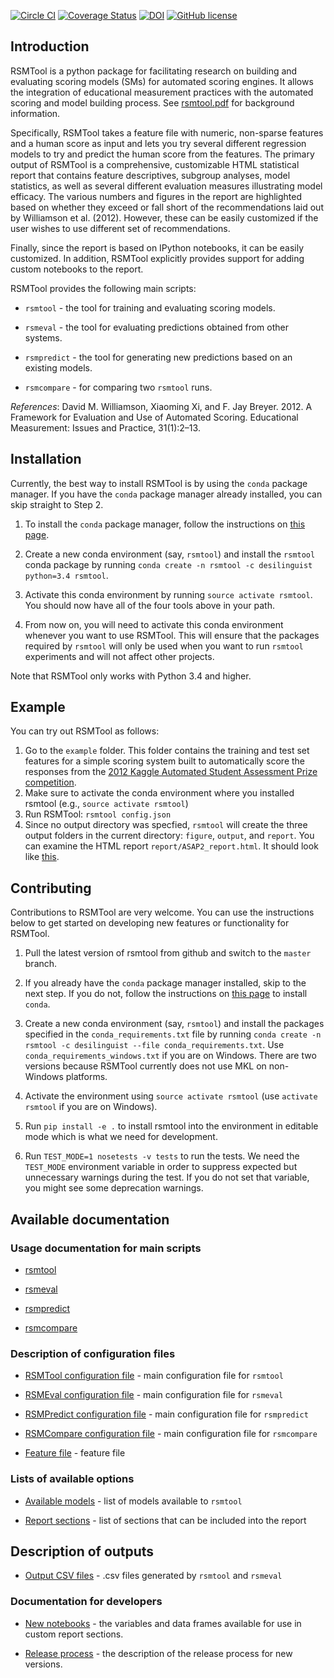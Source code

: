 [![Circle CI](https://circleci.com/gh/EducationalTestingService/rsmtool/tree/master.svg?style=shield)](https://circleci.com/gh/EducationalTestingService/rsmtool/tree/master)
[![Coverage Status](https://coveralls.io/repos/github/EducationalTestingService/rsmtool/badge.svg?branch=feature%2Fadd-test-coverage)](https://coveralls.io/github/EducationalTestingService/rsmtool?branch=feature%2Fadd-test-coverage)
[![DOI](https://zenodo.org/badge/22127/EducationalTestingService/rsmtool.svg)](https://zenodo.org/badge/latestdoi/22127/EducationalTestingService/rsmtool)
[![GitHub license](https://img.shields.io/badge/license-Apache%202-blue.svg)](https://raw.githubusercontent.com/EducationalTestingService/rsmtool/master/LICENSE)

## Introduction

RSMTool is a python package for facilitating research on building and evaluating scoring models (SMs) for automated scoring engines. It allows the integration of educational measurement practices with the automated scoring and model building process. See [rsmtool.pdf](doc/rsmtool.pdf) for background information. 

Specifically, RSMTool takes a feature file with numeric, non-sparse features and a human score as input and lets you try several different regression models to try and predict the human score from the features. The primary output of RSMTool is a comprehensive, customizable HTML statistical report that contains feature descriptives, subgroup analyses, model statistics, as well as several different evaluation measures illustrating model efficacy. The various numbers and figures in the report are highlighted based on whether they exceed or fall short of the recommendations laid out by Williamson et al. (2012). However, these can be easily customized if the user wishes to use different set of recommendations.

Finally, since the report is based on IPython notebooks, it can be easily customized. In addition, RSMTool explicitly provides support for adding custom notebooks to the report. 


RSMTool provides the following main scripts:

* `rsmtool` - the tool for training and evaluating scoring models. 

* `rsmeval` - the tool for evaluating predictions obtained from other systems. 

* `rsmpredict` - the tool for generating new predictions based on an existing models. 

* `rsmcompare` -  for comparing two `rsmtool` runs.


*References*:
David M. Williamson, Xiaoming Xi, and F. Jay Breyer. 2012. A Framework for Evaluation and Use of Automated Scoring. Educational Measurement: Issues and Practice, 31(1):2–13.

## Installation

Currently, the best way to install RSMTool is by using the `conda` package manager. If you have the `conda` package manager already installed, you can skip straight to Step 2. 

1. To install the `conda` package manager, follow the instructions on [this page](http://conda.pydata.org/docs/install/quick.html).  

2. Create a new conda environment (say, `rsmtool`) and install the `rsmtool` conda package by running `conda create -n rsmtool -c desilinguist python=3.4 rsmtool`.

3. Activate this conda environment by running `source activate rsmtool`. You should now have all of the four tools above in your path.

4. From now on, you will need to activate this conda environment whenever you want to use RSMTool. This will ensure that the packages required by `rsmtool` will only be used when you want to run `rsmtool` experiments and will not affect other projects. 

Note that RSMTool only works with Python 3.4 and higher. 

## Example

You can try out RSMTool as follows:

1. Go to the `example` folder. This folder contains the training and test set features for a simple scoring system built to automatically score the responses from the [2012 Kaggle Automated Student Assessment Prize competition](https://www.kaggle.com/c/asap-aes). 
2. Make sure to activate the conda environment where you installed rsmtool (e.g., `source activate rsmtool`)
3. Run RSMTool: `rsmtool config.json`
4. Since no output directory was specfied, `rsmtool` will create the three output folders in the current directory: `figure`, `output`, and `report`. You can examine the HTML report `report/ASAP2_report.html`. It should look like [this](https://s3.amazonaws.com/sample-rsmtool-report/ASAP2_report.html).

## Contributing

Contributions to RSMTool are very welcome. You can use the instructions below to get started on developing new features or functionality for RSMTool.

1. Pull the latest version of rsmtool from github and switch to the `master` branch. 

2. If you already have the `conda` package manager installed, skip to the next step. If you do not, follow the instructions on [this page](http://conda.pydata.org/docs/install/quick.html) to install `conda`. 

3. Create a new conda environment (say, `rsmtool`) and install the packages specified in the `conda_requirements.txt` file by running `conda create -n rsmtool -c desilinguist --file conda_requirements.txt`. Use `conda_requirements_windows.txt` if you are on Windows. There are two versions because RSMTool currently does not use MKL on non-Windows platforms.

4. Activate the environment using `source activate rsmtool` (use `activate rsmtool` if you are on Windows).

5. Run `pip install -e .` to install rsmtool into the environment in editable mode which is what we need for development.  

6. Run `TEST_MODE=1 nosetests -v tests` to run the tests. We need the `TEST_MODE` environment variable in order to suppress expected but unnecessary warnings during the test. If you do not set that variable, you might see some deprecation warnings.

## Available documentation

### Usage documentation for main scripts

* [rsmtool](doc/rsmtool.md) 

* [rsmeval](doc/rsmeval.md)  

* [rsmpredict](doc/rsmpredict.md) 

* [rsmcompare](doc/rsmcompare.md) 

### Description of configuration files

* [RSMTool configuration file](doc/config_file.md) - main configuration file for `rsmtool`

* [RSMEval configuration file](doc/config_file_eval.md) - main configuration file for `rsmeval`

* [RSMPredict configuration file](doc/config_file_eval.md) - main configuration file for `rsmpredict`

* [RSMCompare configuration file](doc/config_file_eval.md) - main configuration file for `rsmcompare`

* [Feature file](doc/feature_file.md) - feature file

### Lists of available options

* [Available models](doc/available_models.md) - list of models available to `rsmtool`

* [Report sections](doc/report_sections.md) - list of sections that can be included into the report

## Description of outputs

* [Output CSV files](doc/output_csv.md) - .csv files generated by `rsmtool` and `rsmeval`

### Documentation for developers

* [New notebooks](doc/new_notebooks.md) - the variables and data frames available for use in custom report sections.

* [Release process](doc/release_process.md) - the description of the release process for new versions.

